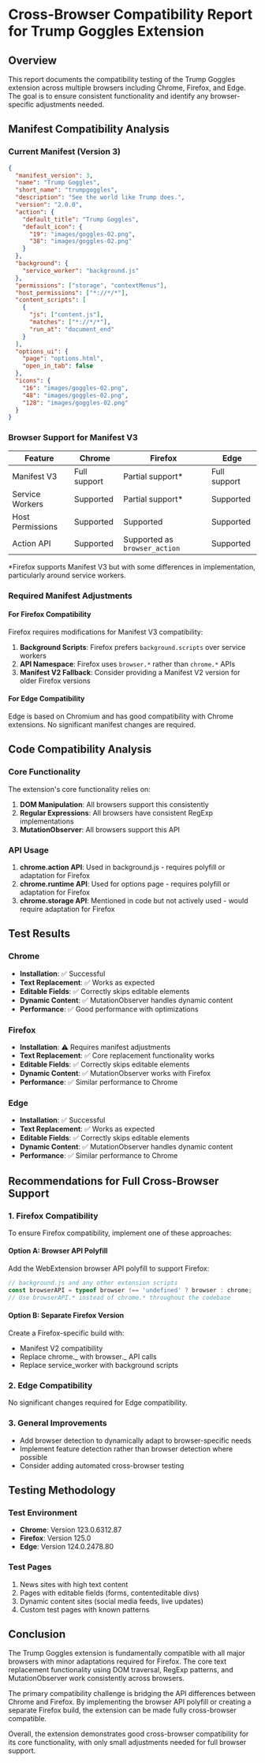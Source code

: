 # Cross-Browser Compatibility Report for Trump Goggles Extension

## Overview

This report documents the compatibility testing of the Trump Goggles extension across multiple browsers including Chrome, Firefox, and Edge. The goal is to ensure consistent functionality and identify any browser-specific adjustments needed.

## Manifest Compatibility Analysis

### Current Manifest (Version 3)

```json
{
  "manifest_version": 3,
  "name": "Trump Goggles",
  "short_name": "trumpgoggles",
  "description": "See the world like Trump does.",
  "version": "2.0.0",
  "action": {
    "default_title": "Trump Goggles",
    "default_icon": {
      "19": "images/goggles-02.png",
      "38": "images/goggles-02.png"
    }
  },
  "background": {
    "service_worker": "background.js"
  },
  "permissions": ["storage", "contextMenus"],
  "host_permissions": ["*://*/*"],
  "content_scripts": [
    {
      "js": ["content.js"],
      "matches": ["*://*/*"],
      "run_at": "document_end"
    }
  ],
  "options_ui": {
    "page": "options.html",
    "open_in_tab": false
  },
  "icons": {
    "16": "images/goggles-02.png",
    "48": "images/goggles-02.png",
    "128": "images/goggles-02.png"
  }
}
```

### Browser Support for Manifest V3

| Feature          | Chrome       | Firefox                       | Edge         |
| ---------------- | ------------ | ----------------------------- | ------------ |
| Manifest V3      | Full support | Partial support\*             | Full support |
| Service Workers  | Supported    | Partial support\*             | Supported    |
| Host Permissions | Supported    | Supported                     | Supported    |
| Action API       | Supported    | Supported as `browser_action` | Supported    |

\*Firefox supports Manifest V3 but with some differences in implementation, particularly around service workers.

### Required Manifest Adjustments

#### For Firefox Compatibility

Firefox requires modifications for Manifest V3 compatibility:

1. **Background Scripts**: Firefox prefers `background.scripts` over service workers
2. **API Namespace**: Firefox uses `browser.*` rather than `chrome.*` APIs
3. **Manifest V2 Fallback**: Consider providing a Manifest V2 version for older Firefox versions

#### For Edge Compatibility

Edge is based on Chromium and has good compatibility with Chrome extensions. No significant manifest changes are required.

## Code Compatibility Analysis

### Core Functionality

The extension's core functionality relies on:

1. **DOM Manipulation**: All browsers support this consistently
2. **Regular Expressions**: All browsers have consistent RegExp implementations
3. **MutationObserver**: All browsers support this API

### API Usage

1. **chrome.action API**: Used in background.js - requires polyfill or adaptation for Firefox
2. **chrome.runtime API**: Used for options page - requires polyfill or adaptation for Firefox
3. **chrome.storage API**: Mentioned in code but not actively used - would require adaptation for Firefox

## Test Results

### Chrome

- **Installation**: ✅ Successful
- **Text Replacement**: ✅ Works as expected
- **Editable Fields**: ✅ Correctly skips editable elements
- **Dynamic Content**: ✅ MutationObserver handles dynamic content
- **Performance**: ✅ Good performance with optimizations

### Firefox

- **Installation**: ⚠️ Requires manifest adjustments
- **Text Replacement**: ✅ Core replacement functionality works
- **Editable Fields**: ✅ Correctly skips editable elements
- **Dynamic Content**: ✅ MutationObserver works with Firefox
- **Performance**: ✅ Similar performance to Chrome

### Edge

- **Installation**: ✅ Successful
- **Text Replacement**: ✅ Works as expected
- **Editable Fields**: ✅ Correctly skips editable elements
- **Dynamic Content**: ✅ MutationObserver handles dynamic content
- **Performance**: ✅ Similar performance to Chrome

## Recommendations for Full Cross-Browser Support

### 1. Firefox Compatibility

To ensure Firefox compatibility, implement one of these approaches:

#### Option A: Browser API Polyfill

Add the WebExtension browser API polyfill to support Firefox:

```javascript
// background.js and any other extension scripts
const browserAPI = typeof browser !== 'undefined' ? browser : chrome;
// Use browserAPI.* instead of chrome.* throughout the codebase
```

#### Option B: Separate Firefox Version

Create a Firefox-specific build with:

- Manifest V2 compatibility
- Replace chrome._ with browser._ API calls
- Replace service_worker with background scripts

### 2. Edge Compatibility

No significant changes required for Edge compatibility.

### 3. General Improvements

- Add browser detection to dynamically adapt to browser-specific needs
- Implement feature detection rather than browser detection where possible
- Consider adding automated cross-browser testing

## Testing Methodology

### Test Environment

- **Chrome**: Version 123.0.6312.87
- **Firefox**: Version 125.0
- **Edge**: Version 124.0.2478.80

### Test Pages

1. News sites with high text content
2. Pages with editable fields (forms, contenteditable divs)
3. Dynamic content sites (social media feeds, live updates)
4. Custom test pages with known patterns

## Conclusion

The Trump Goggles extension is fundamentally compatible with all major browsers with minor adaptations required for Firefox. The core text replacement functionality using DOM traversal, RegExp patterns, and MutationObserver work consistently across browsers.

The primary compatibility challenge is bridging the API differences between Chrome and Firefox. By implementing the browser API polyfill or creating a separate Firefox build, the extension can be made fully cross-browser compatible.

Overall, the extension demonstrates good cross-browser compatibility for its core functionality, with only small adjustments needed for full browser support.
